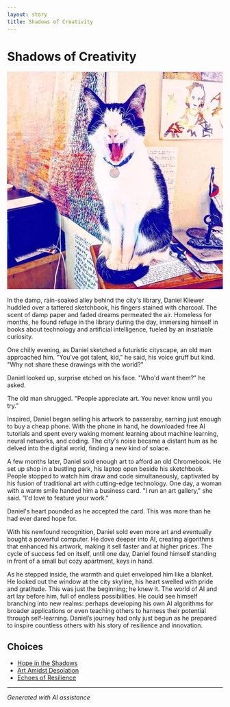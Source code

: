 ```yaml
---
layout: story
title: Shadows of Creativity
---
```


# Shadows of Creativity

![Shadows of Creativity](/input_images/captain.jpg)

In the damp, rain-soaked alley behind the city's library, Daniel Kliewer huddled over a tattered sketchbook, his fingers stained with charcoal. The scent of damp paper and faded dreams permeated the air. Homeless for months, he found refuge in the library during the day, immersing himself in books about technology and artificial intelligence, fueled by an insatiable curiosity.

One chilly evening, as Daniel sketched a futuristic cityscape, an old man approached him. "You've got talent, kid," he said, his voice gruff but kind. "Why not share these drawings with the world?"

Daniel looked up, surprise etched on his face. "Who'd want them?" he asked.

The old man shrugged. "People appreciate art. You never know until you try."

Inspired, Daniel began selling his artwork to passersby, earning just enough to buy a cheap phone. With the phone in hand, he downloaded free AI tutorials and spent every waking moment learning about machine learning, neural networks, and coding. The city's noise became a distant hum as he delved into the digital world, finding a new kind of solace.

A few months later, Daniel sold enough art to afford an old Chromebook. He set up shop in a bustling park, his laptop open beside his sketchbook. People stopped to watch him draw and code simultaneously, captivated by his fusion of traditional art with cutting-edge technology. One day, a woman with a warm smile handed him a business card. "I run an art gallery," she said. "I'd love to feature your work."

Daniel's heart pounded as he accepted the card. This was more than he had ever dared hope for.

With his newfound recognition, Daniel sold even more art and eventually bought a powerful computer. He dove deeper into AI, creating algorithms that enhanced his artwork, making it sell faster and at higher prices. The cycle of success fed on itself, until one day, Daniel found himself standing in front of a small but cozy apartment, keys in hand.

As he stepped inside, the warmth and quiet enveloped him like a blanket. He looked out the window at the city skyline, his heart swelled with pride and gratitude. This was just the beginning; he knew it. The world of AI and art lay before him, full of endless possibilities. He could see himself branching into new realms: perhaps developing his own AI algorithms for broader applications or even teaching others to harness their potential through self-learning. Daniel’s journey had only just begun as he prepared to inspire countless others with his story of resilience and innovation.


## Choices

* [Hope in the Shadows](/stories/20221113_161540)
* [Art Amidst Desolation](/stories/20221013_134808)
* [Echoes of Resilience](/stories/476485893_1141800154331157_7662562200996339651_n)


---
*Generated with AI assistance*
